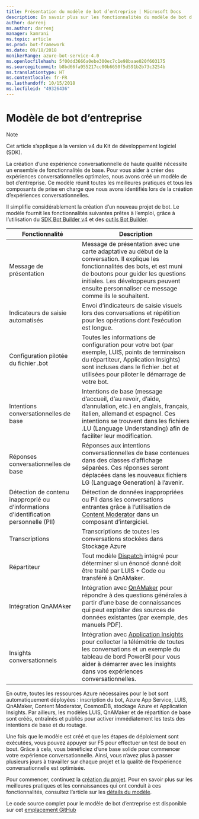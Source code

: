 ```yaml
---
title: Présentation du modèle de bot d’entreprise | Microsoft Docs
description: En savoir plus sur les fonctionnalités du modèle de bot d’entreprise
author: darrenj
ms.author: darrenj
manager: kamrani
ms.topic: article
ms.prod: bot-framework
ms.date: 09/18/2018
monikerRange: azure-bot-service-4.0
ms.openlocfilehash: 5f00dd3666a0ebe300ec7c1e98baae020f603175
ms.sourcegitcommit: b8bd66fa955217cc00b6650f5d591b2b73c3254b
ms.translationtype: HT
ms.contentlocale: fr-FR
ms.lasthandoff: 10/15/2018
ms.locfileid: "49326436"
---
```

# <a name="enterprise-bot-template"></a>Modèle de bot d’entreprise 

> [!NOTE]
> Cet article s’applique à la version v4 du Kit de développement logiciel (SDK). 

La création d’une expérience conversationnelle de haute qualité nécessite un ensemble de fonctionnalités de base. Pour vous aider à créer des expériences conversationnelles optimales, nous avons créé un modèle de bot d’entreprise. Ce modèle réunit toutes les meilleures pratiques et tous les composants de prise en charge que nous avons identifiés lors de la création d’expériences conversationnelles. 

Il simplifie considérablement la création d’un nouveau projet de bot. Le modèle fournit les fonctionnalités suivantes prêtes à l’emploi, grâce à l’utilisation du [SDK Bot Builder v4](https://github.com/Microsoft/botbuilder) et des [outils Bot Builder](https://github.com/Microsoft/botbuilder-tools).

Fonctionnalité | Description |
------------ | -------------
Message de présentation | Message de présentation avec une carte adaptative au début de la conversation. Il explique les fonctionnalités des bots, et est muni de boutons pour guider les questions initiales. Les développeurs peuvent ensuite personnaliser ce message comme ils le souhaitent.
Indicateurs de saisie automatisés  | Envoi d’indicateurs de saisie visuels lors des conversations et répétition pour les opérations dont l’exécution est longue.
Configuration pilotée du fichier .bot | Toutes les informations de configuration pour votre bot (par exemple, LUIS, points de terminaison du répartiteur, Application Insights) sont incluses dans le fichier .bot et utilisées pour piloter le démarrage de votre bot.
Intentions conversationnelles de base  | Intentions de base (message d’accueil, d’au revoir, d’aide, d’annulation, etc.) en anglais, français, italien, allemand et espagnol. Ces intentions se trouvent dans les fichiers .LU (Language Understanding) afin de faciliter leur modification.
Réponses conversationnelles de base  | Réponses aux intentions conversationnelles de base contenues dans des classes d’affichage séparées. Ces réponses seront déplacées dans les nouveaux fichiers LG (Language Generation) à l’avenir.
Détection de contenu inapproprié ou d’informations d’identification personnelle (PII)  |Détection de données inappropriées ou PII dans les conversations entrantes grâce à l’utilisation de [Content Moderator](https://azure.microsoft.com/en-us/services/cognitive-services/content-moderator/) dans un composant d’intergiciel.
Transcriptions  | Transcriptions de toutes les conversations stockées dans Stockage Azure
Répartiteur | Tout modèle [Dispatch](https://docs.microsoft.com/en-us/azure/bot-service/bot-builder-tutorial-dispatch?view=azure-bot-service-4.0&tabs=csaddref%2Ccsbotconfig) intégré pour déterminer si un énoncé donné doit être traité par LUIS + Code ou transféré à QnAMaker.
Intégration QnAMAker  | Intégration avec [QnAMaker](https://www.qnamaker.ai) pour répondre à des questions générales à partir d’une base de connaissances qui peut exploiter des sources de données existantes (par exemple, des manuels PDF).
Insights conversationnels  | Intégration avec [Application Insights](https://azure.microsoft.com/en-gb/services/application-insights/) pour collecter la télémétrie de toutes les conversations et un exemple du tableau de bord PowerBI pour vous aider à démarrer avec les insights dans vos expériences conversationnelles.

En outre, toutes les ressources Azure nécessaires pour le bot sont automatiquement déployées : inscription du bot, Azure App Service, LUIS, QnAMaker, Content Moderator, CosmosDB, stockage Azure et Application Insights. Par ailleurs, les modèles LUIS, QnAMaker et de répartition de base sont créés, entraînés et publiés pour activer immédiatement les tests des intentions de base et du routage.

Une fois que le modèle est créé et que les étapes de déploiement sont exécutées, vous pouvez appuyer sur F5 pour effectuer un test de bout en bout. Grâce à cela, vous bénéficiez d’une base solide pour commencer votre expérience conversationnelle. Ainsi, vous n’avez plus à passer plusieurs jours à travailler sur chaque projet et la qualité de l’expérience conversationnelle est optimisée.

Pour commencer, continuez la [création du projet](bot-builder-enterprise-template-create-project.md). Pour en savoir plus sur les meilleures pratiques et les connaissances qui ont conduit à ces fonctionnalités, consultez l’article sur les [détails du modèle](bot-builder-enterprise-template-overview-detail.md). 

Le code source complet pour le modèle de bot d’entreprise est disponible sur cet [emplacement GitHub](https://github.com/Microsoft/AI/tree/master/templates/Enterprise-Template)
